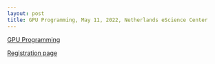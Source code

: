 ```yaml
---
layout: post
title: GPU Programming, May 11, 2022, Netherlands eScience Center
---
```

[GPU Programming](https://esciencecenter-digital-skills.github.io/2022-05-11-ds-gpu/)

[Registration page](https://www.eventbrite.co.uk/e/gpu-programming-tickets-295339015947)
